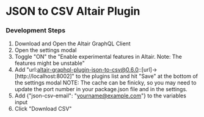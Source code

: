 # JSON to CSV Altair Plugin




### Development Steps

1. Download and Open the Altair GraphQL Client
2. Open the settings modal
3. Toggle "ON" the "Enable experimental features in Altair. Note: The features might be unstable"
4. Add "url:altair-graphql-plugin-json-to-csv@0.6.0::[url]->[http://localhost:8002]" to the plugins list and hit "Save" at the bottom of the settings modal
NOTE: The cache can be finicky, so you may need to update the port number in your package.json file and in the settings.
5. Add {"json-csv-email": "yourname@example.com"} to the variables input
6. Click "Download CSV"

